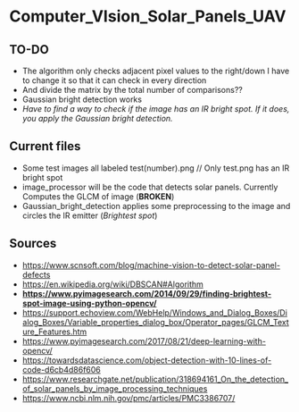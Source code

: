 # Computer_VIsion_Solar_Panels_UAV

## TO-DO
* The algorithm only checks adjacent pixel values to the right/down
I have to change it so that it can check in every direction 
* And divide the matrix by the total number of comparisons??
* Gaussian bright detection works
* _Have to find a way to check if the image has an IR bright spot. If it does,_
_you apply the Gaussian bright detection._

## Current files
* Some test images all labeled test(number).png // Only test.png has an IR bright spot
* image_processor will be the code that detects solar panels. Currently Computes the GLCM of image (__BROKEN__)
* Gaussian_bright_detection applies some preprocessing to the image and circles the IR emitter (_Brightest spot_)

## Sources
* https://www.scnsoft.com/blog/machine-vision-to-detect-solar-panel-defects
* https://en.wikipedia.org/wiki/DBSCAN#Algorithm
* __https://www.pyimagesearch.com/2014/09/29/finding-brightest-spot-image-using-python-opencv/__
* https://support.echoview.com/WebHelp/Windows_and_Dialog_Boxes/Dialog_Boxes/Variable_properties_dialog_box/Operator_pages/GLCM_Texture_Features.htm
* https://www.pyimagesearch.com/2017/08/21/deep-learning-with-opencv/
* https://towardsdatascience.com/object-detection-with-10-lines-of-code-d6cb4d86f606
* https://www.researchgate.net/publication/318694161_On_the_detection_of_solar_panels_by_image_processing_techniques
* https://www.ncbi.nlm.nih.gov/pmc/articles/PMC3386707/